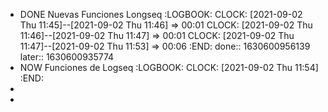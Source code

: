 - DONE Nuevas Funciones Longseq
  :LOGBOOK:
  CLOCK: [2021-09-02 Thu 11:45]--[2021-09-02 Thu 11:46] =>  00:01
  CLOCK: [2021-09-02 Thu 11:46]--[2021-09-02 Thu 11:47] =>  00:01
  CLOCK: [2021-09-02 Thu 11:47]--[2021-09-02 Thu 11:53] =>  00:06
  :END:
  done:: 1630600956139
  later:: 1630600935774
- NOW  Funciones de Logseq
  :LOGBOOK:
  CLOCK: [2021-09-02 Thu 11:54]
  :END:
-
-
